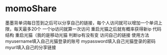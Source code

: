 # momoShare
墨墨背单词每日签到之后可以分享自己的链接，每个人访问就可以增加一个单词上限，每天最多20个
一个ip访问就算一次访问
重启光猫之后就有概率获得新ip
代码结构
重启光猫（我的是移动光猫
判断ip有没有变
访问自己的链接
使用方法
myusername填入自己光猫登录的账号
mypassword填入自己光猫登录的密码
myurl填入自己的分享链接
